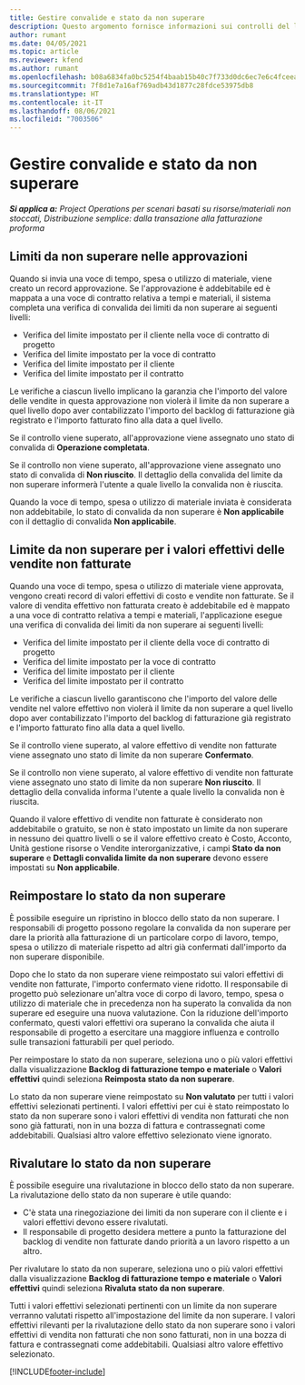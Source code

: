 ```yaml
---
title: Gestire convalide e stato da non superare
description: Questo argomento fornisce informazioni sui controlli del limite da non superare eseguiti in Project Operations.
author: rumant
ms.date: 04/05/2021
ms.topic: article
ms.reviewer: kfend
ms.author: rumant
ms.openlocfilehash: b08a6834fa0bc5254f4baab15b40c7f733d0dc6ec7e6c4fceea2836e5e4c656a
ms.sourcegitcommit: 7f8d1e7a16af769adb43d1877c28fdce53975db8
ms.translationtype: HT
ms.contentlocale: it-IT
ms.lasthandoff: 08/06/2021
ms.locfileid: "7003506"
---
```

# <a name="manage-not-to-exceed-status-and-validations"></a>Gestire convalide e stato da non superare 

_**Si applica a:** Project Operations per scenari basati su risorse/materiali non stoccati, Distribuzione semplice: dalla transazione alla fatturazione proforma_

## <a name="not-to-exceed-on-approvals"></a>Limiti da non superare nelle approvazioni

Quando si invia una voce di tempo, spesa o utilizzo di materiale, viene creato un record approvazione. Se l'approvazione è addebitabile ed è mappata a una voce di contratto relativa a tempi e materiali, il sistema completa una verifica di convalida dei limiti da non superare ai seguenti livelli:

  - Verifica del limite impostato per il cliente nella voce di contratto di progetto
  - Verifica del limite impostato per la voce di contratto
  - Verifica del limite impostato per il cliente
  - Verifica del limite impostato per il contratto

Le verifiche a ciascun livello implicano la garanzia che l'importo del valore delle vendite in questa approvazione non violerà il limite da non superare a quel livello dopo aver contabilizzato l'importo del backlog di fatturazione già registrato e l'importo fatturato fino alla data a quel livello.

Se il controllo viene superato, all'approvazione viene assegnato uno stato di convalida di **Operazione completata**.

Se il controllo non viene superato, all'approvazione viene assegnato uno stato di convalida di **Non riuscito**. Il dettaglio della convalida del limite da non superare informerà l'utente a quale livello la convalida non è riuscita.

Quando la voce di tempo, spesa o utilizzo di materiale inviata è considerata non addebitabile, lo stato di convalida da non superare è **Non applicabile** con il dettaglio di convalida **Non applicabile**.

## <a name="not-to-exceed-on-unbilled-sales-actuals"></a>Limite da non superare per i valori effettivi delle vendite non fatturate

Quando una voce di tempo, spesa o utilizzo di materiale viene approvata, vengono creati record di valori effettivi di costo e vendite non fatturate. Se il valore di vendita effettivo non fatturata creato è addebitabile ed è mappato a una voce di contratto relativa a tempi e materiali, l'applicazione esegue una verifica di convalida dei limiti da non superare ai seguenti livelli:

  - Verifica del limite impostato per il cliente della voce di contratto di progetto
  - Verifica del limite impostato per la voce di contratto
  - Verifica del limite impostato per il cliente
  - Verifica del limite impostato per il contratto

Le verifiche a ciascun livello garantiscono che l'importo del valore delle vendite nel valore effettivo non violerà il limite da non superare a quel livello dopo aver contabilizzato l'importo del backlog di fatturazione già registrato e l'importo fatturato fino alla data a quel livello.

Se il controllo viene superato, al valore effettivo di vendite non fatturate viene assegnato uno stato di limite da non superare **Confermato**.

Se il controllo non viene superato, al valore effettivo di vendite non fatturate viene assegnato uno stato di limite da non superare **Non riuscito**. Il dettaglio della convalida informa l'utente a quale livello la convalida non è riuscita.

Quando il valore effettivo di vendite non fatturate è considerato non addebitabile o gratuito, se non è stato impostato un limite da non superare in nessuno dei quattro livelli o se il valore effettivo creato è Costo, Acconto, Unità gestione risorse o Vendite interorganizzative, i campi **Stato da non superare** e **Dettagli convalida limite da non superare** devono essere impostati su **Non applicabile**.

## <a name="reset-the-not-to-exceed-status"></a>Reimpostare lo stato da non superare

È possibile eseguire un ripristino in blocco dello stato da non superare. I responsabili di progetto possono regolare la convalida da non superare per dare la priorità alla fatturazione di un particolare corpo di lavoro, tempo, spesa o utilizzo di materiale rispetto ad altri già confermati dall'importo da non superare disponibile.

Dopo che lo stato da non superare viene reimpostato sui valori effettivi di vendite non fatturate, l'importo confermato viene ridotto. Il responsabile di progetto può selezionare un'altra voce di corpo di lavoro, tempo, spesa o utilizzo di materiale che in precedenza non ha superato la convalida da non superare ed eseguire una nuova valutazione. Con la riduzione dell'importo confermato, questi valori effettivi ora superano la convalida che aiuta il responsabile di progetto a esercitare una maggiore influenza e controllo sulle transazioni fatturabili per quel periodo.

Per reimpostare lo stato da non superare, seleziona uno o più valori effettivi dalla visualizzazione **Backlog di fatturazione tempo e materiale** o **Valori effettivi** quindi seleziona **Reimposta stato da non superare**.

Lo stato da non superare viene reimpostato su **Non valutato** per tutti i valori effettivi selezionati pertinenti. I valori effettivi per cui è stato reimpostato lo stato da non superare sono i valori effettivi di vendita non fatturati che non sono già fatturati, non in una bozza di fattura e contrassegnati come addebitabili. Qualsiasi altro valore effettivo selezionato viene ignorato.

## <a name="reevaluate-not-to-exceed-status"></a>Rivalutare lo stato da non superare

È possibile eseguire una rivalutazione in blocco dello stato da non superare. La rivalutazione dello stato da non superare è utile quando:

  - C'è stata una rinegoziazione dei limiti da non superare con il cliente e i valori effettivi devono essere rivalutati.
  - Il responsabile di progetto desidera mettere a punto la fatturazione del backlog di vendite non fatturate dando priorità a un lavoro rispetto a un altro.

Per rivalutare lo stato da non superare, seleziona uno o più valori effettivi dalla visualizzazione **Backlog di fatturazione tempo e materiale** o **Valori effettivi** quindi seleziona **Rivaluta stato da non superare**.

Tutti i valori effettivi selezionati pertinenti con un limite da non superare verranno valutati rispetto all'impostazione del limite da non superare. I valori effettivi rilevanti per la rivalutazione dello stato da non superare sono i valori effettivi di vendita non fatturati che non sono fatturati, non in una bozza di fattura e contrassegnati come addebitabili. Qualsiasi altro valore effettivo selezionato.


[!INCLUDE[footer-include](../../includes/footer-banner.md)]
